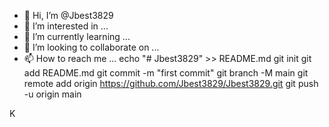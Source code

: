 - 👋 Hi, I’m @Jbest3829
- 👀 I’m interested in ...
- 🌱 I’m currently learning ...
- 💞️ I’m looking to collaborate on ...
- 📫 How to reach me ...
echo "# Jbest3829" >> README.md
git init
git add README.md
git commit -m "first commit"
git branch -M main
git remote add origin https://github.com/Jbest3829/Jbest3829.git
git push -u origin main
<!---
Jbest3829/Jbest3829 is a ✨ special ✨ repository because its `README.md` (this file) appears on your GitHub profile.
You can click the Preview link to take a look at your changes.
--->
K
